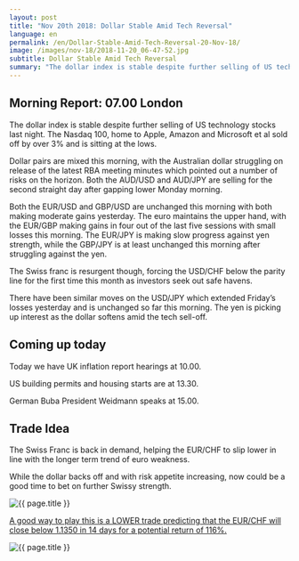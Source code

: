 ```yaml
---
layout: post
title: "Nov 20th 2018: Dollar Stable Amid Tech Reversal"
language: en
permalink: /en/Dollar-Stable-Amid-Tech-Reversal-20-Nov-18/
image: /images/nov-18/2018-11-20_06-47-52.jpg
subtitle: Dollar Stable Amid Tech Reversal
summary: "The dollar index is stable despite further selling of US technology stocks last night. The Nasdaq 100, home to Apple, Amazon and Microsoft et al sold off by over 3% and is sitting at the lows"
---
```

## Morning Report: 07.00 London

The dollar index is stable despite further selling of US technology stocks last night. The Nasdaq 100, home to Apple, Amazon and Microsoft et al sold off by over 3% and is sitting at the lows. 

Dollar pairs are mixed this morning, with the Australian dollar struggling on release of the latest RBA meeting minutes which pointed out a number of risks on the horizon. Both the AUD/USD and AUD/JPY are selling for the second straight day after gapping lower Monday morning. 

Both the EUR/USD and GBP/USD are unchanged this morning with both making moderate gains yesterday. The euro maintains the upper hand, with the EUR/GBP making gains in four out of the last five sessions with small losses this morning. The EUR/JPY is making slow progress against yen strength, while the GBP/JPY is at least unchanged this morning after struggling against the yen. 

The Swiss franc is resurgent though, forcing the USD/CHF below the parity line for the first time this month as investors seek out safe havens. 

There have been similar moves on the USD/JPY which extended Friday’s losses yesterday and is unchanged so far this morning. The yen is picking up interest as the dollar softens amid the tech sell-off.  

## Coming up today

Today we have UK inflation report hearings at 10.00. 

US building permits and housing starts are at 13.30. 

German Buba President Weidmann speaks at 15.00. 

## Trade Idea

The Swiss Franc is back in demand, helping the EUR/CHF to slip lower in line with the longer term trend of euro weakness. 

While the dollar backs off and with risk appetite increasing, now could be a good time to bet on further Swissy strength.

<img class="post-image" src="{{ site.url }}/images/nov-18/2018-11-20_06-47-52.jpg" alt="{{ page.title }}" title="{{ page.title }}">

<a href="%LINK%%?currency=GBP&market=forex&underlying=frxEURCHF&formname=higherlower&duration_amount=14&duration_units=d&amount=10&amount_type=stake&expiry_type=duration&barrier=1.1350" target="_blank">A good way to play this is a LOWER trade predicting that the EUR/CHF will close below 1.1350 in 14 days for a potential return of 116%.</a>

<img class="post-image" src="{{ site.url }}/images/nov-18/2018-11-20_06-50-28.jpg" alt="{{ page.title }}" title="{{ page.title }}">